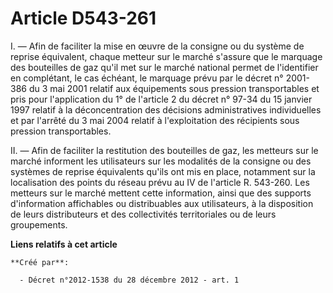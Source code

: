 # Article D543-261

I. ― Afin de faciliter la mise en œuvre de la consigne ou du système de reprise équivalent, chaque metteur sur le marché
s'assure que le marquage des bouteilles de gaz qu'il met sur le marché national permet de l'identifier en complétant, le cas
échéant, le marquage prévu par le décret n° 2001-386 du 3 mai 2001 relatif aux équipements sous pression transportables et
pris pour l'application du 1° de l'article 2 du décret n° 97-34 du 15 janvier 1997 relatif à la déconcentration des décisions
administratives individuelles et par l'arrêté du 3 mai 2004 relatif à l'exploitation des récipients sous pression
transportables.

II. ― Afin de faciliter la restitution des bouteilles de gaz, les metteurs sur le marché informent les utilisateurs sur les
modalités de la consigne ou des systèmes de reprise équivalents qu'ils ont mis en place, notamment sur la localisation des
points du réseau prévu au IV de l'article R. 543-260. Les metteurs sur le marché mettent cette information, ainsi que des
supports d'information affichables ou distribuables aux utilisateurs, à la disposition de leurs distributeurs et des
collectivités territoriales ou de leurs groupements.

**Liens relatifs à cet article**

	**Créé par**:

	  - Décret n°2012-1538 du 28 décembre 2012 - art. 1
